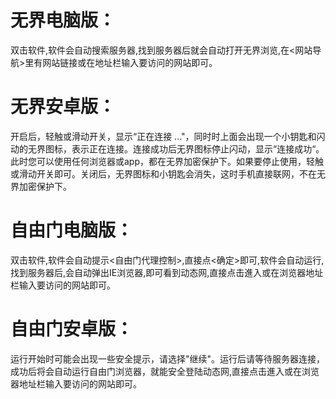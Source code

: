 # 无界电脑版：

双击软件,软件会自动搜索服务器,找到服务器后就会自动打开无界浏览,在<网站导航>里有网站链接或在地址栏输入要访问的网站即可。

# 无界安卓版：

开启后，轻触或滑动开关，显示“正在连接 ..."，同时时上面会出现一个小钥匙和闪动的无界图标，表示正在连接。连接成功后无界图标停止闪动，显示“连接成功“。此时您可以使用任何浏览器或app，都在无界加密保护下。如果要停止使用，轻触或滑动开关即可。关闭后，无界图标和小钥匙会消失，这时手机直接联网，不在无界加密保护下。

# 自由门电脑版：


双击软件,软件会自动提示<自由门代理控制>,直接点<确定>即可,软件会自动运行,找到服务器后,会自动弹出IE浏览器,即可看到动态网,直接点击進入或在浏览器地址栏输入要访问的网站即可。

# 自由门安卓版：

运行开始时可能会出现一些安全提示，请选择"继续"。运行后请等待服务器连接，成功后将会自动运行自由门浏览器，就能安全登陆动态网,直接点击進入或在浏览器地址栏输入要访问的网站即可。
